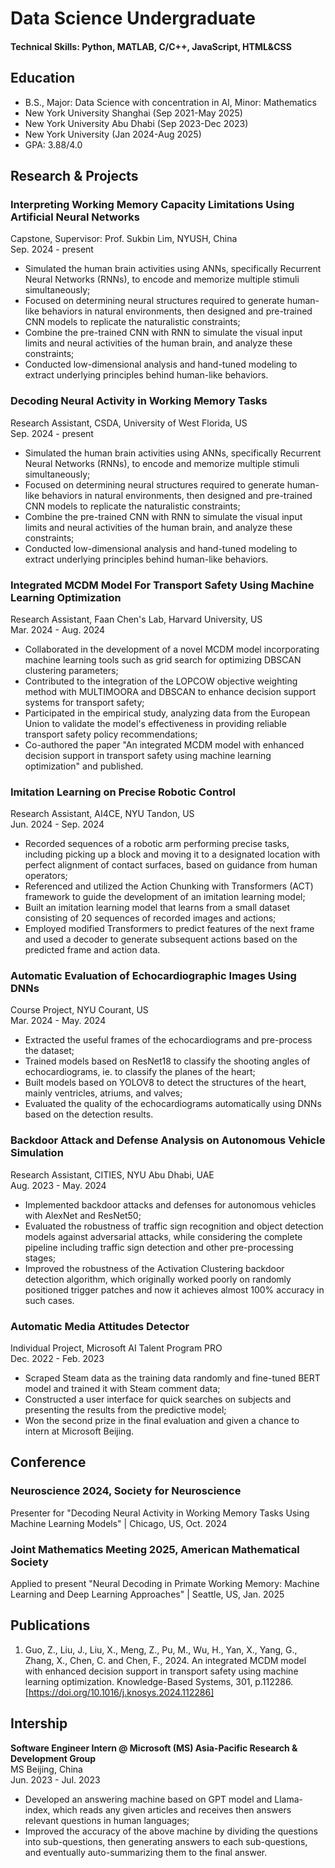 # Data Science Undergraduate

#### Technical Skills: Python, MATLAB, C/C++, JavaScript, HTML&CSS

## Education		        		
- B.S., Major: Data Science with concentration in AI, Minor: Mathematics
- New York University Shanghai (Sep 2021-May 2025)
- New York University Abu Dhabi (Sep 2023-Dec 2023)
- New York University (Jan 2024-Aug 2025)
- GPA: 3.88/4.0

## Research & Projects
### Interpreting Working Memory Capacity Limitations Using Artificial Neural Networks
Capstone, Supervisor: Prof. Sukbin Lim, NYUSH, China <br>
Sep. 2024 - present

- Simulated the human brain activities using ANNs, specifically Recurrent Neural Networks (RNNs), to encode and memorize multiple stimuli simultaneously;
- Focused on determining neural structures required to generate human-like behaviors in natural environments, then designed and pre-trained CNN models to replicate the naturalistic constraints;
- Combine the pre-trained CNN with RNN to simulate the visual input limits and neural activities of the human brain, and analyze these constraints;
- Conducted low-dimensional analysis and hand-tuned modeling to extract underlying principles behind human-like behaviors.

### Decoding Neural Activity in Working Memory Tasks
Research Assistant, CSDA, University of West Florida, US <br>
Sep. 2024 - present

- Simulated the human brain activities using ANNs, specifically Recurrent Neural Networks (RNNs), to encode and memorize multiple stimuli simultaneously;
- Focused on determining neural structures required to generate human-like behaviors in natural environments, then designed and pre-trained CNN models to replicate the naturalistic constraints;
- Combine the pre-trained CNN with RNN to simulate the visual input limits and neural activities of the human brain, and analyze these constraints;
- Conducted low-dimensional analysis and hand-tuned modeling to extract underlying principles behind human-like behaviors.

### Integrated MCDM Model For Transport Safety Using Machine Learning Optimization
Research Assistant, Faan Chen's Lab, Harvard University, US <br>
Mar. 2024 - Aug. 2024

- Collaborated in the development of a novel MCDM model incorporating machine learning tools such as grid search for optimizing DBSCAN clustering parameters;
- Contributed to the integration of the LOPCOW objective weighting method with MULTIMOORA and DBSCAN to enhance decision support systems for transport safety;
- Participated in the empirical study, analyzing data from the European Union to validate the model's effectiveness in providing reliable transport safety policy recommendations;
- Co-authored the paper "An integrated MCDM model with enhanced decision support in transport safety using machine learning optimization" and published.

### Imitation Learning on Precise Robotic Control
Research Assistant, AI4CE, NYU Tandon, US <br>
Jun. 2024 - Sep. 2024

- Recorded sequences of a robotic arm performing precise tasks, including picking up a block and moving it to a designated location with perfect alignment of contact surfaces, based on guidance from human operators;
- Referenced and utilized the Action Chunking with Transformers (ACT) framework to guide the development of an imitation learning model;
- Built an imitation learning model that learns from a small dataset consisting of 20 sequences of recorded images and actions;
- Employed modified Transformers to predict features of the next frame and used a decoder to generate subsequent actions based on the predicted frame and action data.

### Automatic Evaluation of Echocardiographic Images Using DNNs
Course Project, NYU Courant, US <br>
Mar. 2024 - May. 2024

- Extracted the useful frames of the echocardiograms and pre-process the dataset;
- Trained models based on ResNet18 to classify the shooting angles of echocardiograms, ie. to classify the planes of the heart;
- Built models based on YOLOV8 to detect the structures of the heart, mainly ventricles, atriums, and valves;
- Evaluated the quality of the echocardiograms automatically using DNNs based on the detection results.

### Backdoor Attack and Defense Analysis on Autonomous Vehicle Simulation
Research Assistant, CITIES, NYU Abu Dhabi, UAE <br>
Aug. 2023 - May. 2024

- Implemented backdoor attacks and defenses for autonomous vehicles with AlexNet and ResNet50;
- Evaluated the robustness of traffic sign recognition and object detection models against adversarial attacks, while considering the complete pipeline including traffic sign detection and other pre-processing stages;
- Improved the robustness of the Activation Clustering backdoor detection algorithm, which originally worked poorly on randomly positioned trigger patches and now it achieves almost 100\% accuracy in such cases.

### Automatic Media Attitudes Detector
Individual Project, Microsoft AI Talent Program PRO <br>
Dec. 2022 - Feb. 2023

- Scraped Steam data as the training data randomly and fine-tuned BERT model and trained it with Steam comment data;
- Constructed a user interface for quick searches on subjects and presenting the results from the predictive model;
- Won the second prize in the final evaluation and given a chance to intern at Microsoft Beijing.

## Conference
### Neuroscience 2024, Society for Neuroscience
Presenter for "Decoding Neural Activity in Working Memory Tasks Using Machine Learning Models" | Chicago, US, Oct. 2024

### Joint Mathematics Meeting 2025, American Mathematical Society
Applied to present "Neural Decoding in Primate Working Memory: Machine Learning and Deep Learning Approaches" | Seattle, US, Jan. 2025

## Publications
1. Guo, Z., Liu, J., Liu, X., Meng, Z., Pu, M., Wu, H., Yan, X., Yang, G., Zhang, X., Chen, C. and Chen, F., 2024. An integrated MCDM model with enhanced decision support in transport safety using machine learning optimization. Knowledge-Based Systems, 301, p.112286. \[https://doi.org/10.1016/j.knosys.2024.112286]

## Intership
**Software Engineer Intern @ Microsoft (MS) Asia-Pacific Research \& Development Group** <br>
MS Beijing, China <br>
Jun. 2023 - Jul. 2023

- Developed an answering machine based on GPT model and Llama-index, which reads any given articles and receives then answers relevant questions in human languages;
- Improved the accuracy of the above machine by dividing the questions into sub-questions, then generating answers to each sub-questions, and eventually auto-summarizing them to the final answer.
